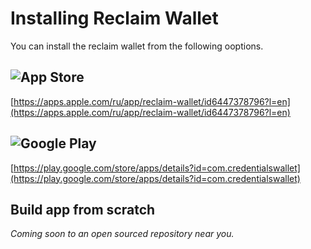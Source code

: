 # Installing Reclaim Wallet

You can install the reclaim wallet from the following ooptions.

## ![App Store](https://a11ybadges.com/badge?logo=appstore)

[https://apps.apple.com/ru/app/reclaim-wallet/id6447378796?l=en](https://apps.apple.com/ru/app/reclaim-wallet/id6447378796?l=en)

## ![Google Play](https://a11ybadges.com/badge?logo=googleplay) 

[https://play.google.com/store/apps/details?id=com.credentialswallet](https://play.google.com/store/apps/details?id=com.credentialswallet)

## Build app from scratch

_Coming soon to an open sourced repository near you._
